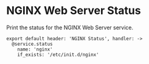 
# NGINX Web Server Status

Print the status for the NGINX Web Server service.

    export default header: 'NGINX Status', handler: ->
      @service.status
        name: 'nginx'
        if_exists: '/etc/init.d/nginx'
